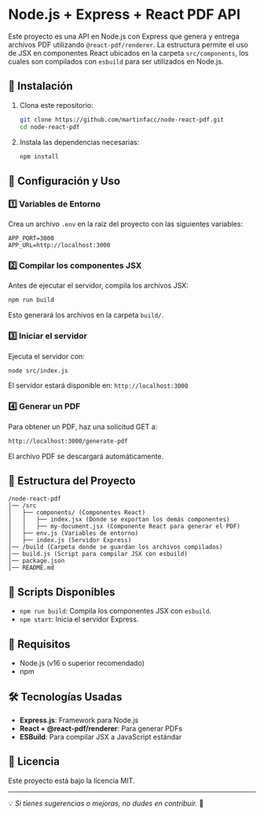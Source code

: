# Node.js + Express + React PDF API

Este proyecto es una API en Node.js con Express que genera y entrega archivos PDF utilizando `@react-pdf/renderer`. La estructura permite el uso de JSX en componentes React ubicados en la carpeta `src/components`, los cuales son compilados con `esbuild` para ser utilizados en Node.js.

## 🚀 Instalación

1. Clona este repositorio:

   ```sh
   git clone https://github.com/martinfacc/node-react-pdf.git
   cd node-react-pdf
   ```

2. Instala las dependencias necesarias:
   ```sh
   npm install
   ```

## 🔧 Configuración y Uso

### 1️⃣ Variables de Entorno

Crea un archivo `.env` en la raíz del proyecto con las siguientes variables:

```env
APP_PORT=3000
APP_URL=http://localhost:3000
```

### 2️⃣ Compilar los componentes JSX

Antes de ejecutar el servidor, compila los archivos JSX:

```sh
npm run build
```

Esto generará los archivos en la carpeta `build/`.

### 3️⃣ Iniciar el servidor

Ejecuta el servidor con:

```sh
node src/index.js
```

El servidor estará disponible en: `http://localhost:3000`

### 4️⃣ Generar un PDF

Para obtener un PDF, haz una solicitud GET a:

```sh
http://localhost:3000/generate-pdf
```

El archivo PDF se descargará automáticamente.

## 📁 Estructura del Proyecto

```
/node-react-pdf
│── /src
│   ├── components/ (Componentes React)
│   │   ├── index.jsx (Donde se exportan los demás componentes)
│   │   ├── my-document.jsx (Componente React para generar el PDF)
│   ├── env.js (Variables de entorno)
│   ├── index.js (Servidor Express)
│── /build (Carpeta donde se guardan los archivos compilados)
│── build.js (Script para compilar JSX con esbuild)
│── package.json
│── README.md
```

## 📜 Scripts Disponibles

- `npm run build`: Compila los componentes JSX con `esbuild`.
- `npm start`: Inicia el servidor Express.

## 📌 Requisitos

- Node.js (v16 o superior recomendado)
- npm

## 🛠 Tecnologías Usadas

- **Express.js**: Framework para Node.js
- **React + @react-pdf/renderer**: Para generar PDFs
- **ESBuild**: Para compilar JSX a JavaScript estándar

## 📜 Licencia

Este proyecto está bajo la licencia MIT.

---

💡 _Si tienes sugerencias o mejoras, no dudes en contribuir._ 🚀
